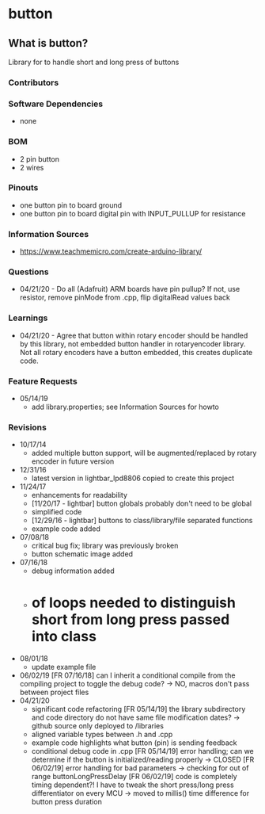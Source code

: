 # button
## What is button? 
Library for to handle short and long press of buttons

### Contributors

### Software Dependencies
  - none

### BOM
  - 2 pin button
  - 2 wires

### Pinouts
  - one button pin to board ground
  - one button pin to board digital pin with INPUT_PULLUP for resistance

### Information Sources
  - https://www.teachmemicro.com/create-arduino-library/

### Questions
  - 04/21/20 - Do all (Adafruit) ARM boards have pin pullup? If not, use resistor, remove pinMode from .cpp, flip digitalRead values back

### Learnings
  - 04/21/20 - Agree that button within rotary encoder should be handled by this library, not embedded button handler in rotaryencoder library. Not all rotary encoders have a button embedded, this creates duplicate code.

### Feature Requests
  - 05/14/19
    - add library.properties; see Information Sources for howto
 
### Revisions
  - 10/17/14
    - added multiple button support, will be augmented/replaced by rotary encoder in future version
  - 12/31/16
    - latest version in lightbar_lpd8806 copied to create this project
  - 11/24/17
    - enhancements for readability
    - [11/20/17 - lightbar] button globals probably don't need to be global
    - simplified code
    - [12/29/16 - lightbar] buttons to class/library/file separated functions
    - example code added
  - 07/08/18
    - critical bug fix; library was previously broken
    - button schematic image added
  - 07/16/18
    - debug information added
    - # of loops needed to distinguish short from long press passed into class
  - 08/01/18
    - update example file
  - 06/02/19
      [FR 07/16/18] can I inherit a conditional compile from the compiling project to toggle the debug code? -> NO, macros don't pass between project files
  - 04/21/20
    - significant code refactoring
    [FR 05/14/19] the library subdirectory and code directory do not have same file modification dates? -> github source only deployed to /libraries
    - aligned variable types between .h and .cpp
    - example code highlights what button (pin) is sending feedback
    - conditional debug code in .cpp
    [FR 05/14/19] error handling; can we determine if the button is initialized/reading properly -> CLOSED
    [FR 06/02/19] error handling for bad parameters -> checking for out of range buttonLongPressDelay
    [FR 06/02/19] code is completely timing dependent?! I have to tweak the short press/long press differentiator on every MCU -> moved to millis() time difference for button press duration
